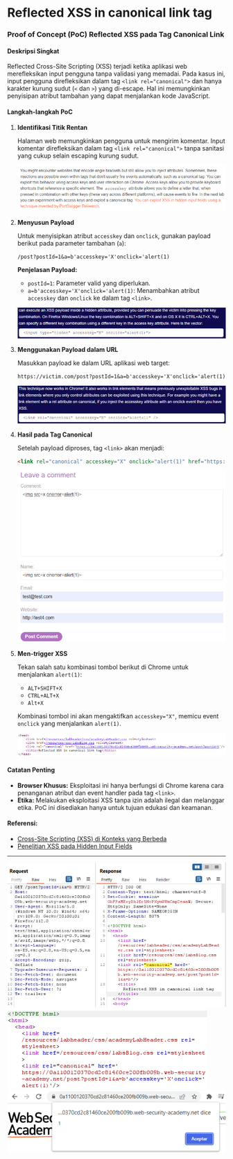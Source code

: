 
# Reflected XSS in canonical link tag

### **Proof of Concept (PoC) Reflected XSS pada Tag Canonical Link**

#### **Deskripsi Singkat**
Reflected Cross-Site Scripting (XSS) terjadi ketika aplikasi web merefleksikan input pengguna tanpa validasi yang memadai. Pada kasus ini, input pengguna direfleksikan dalam tag `<link rel="canonical">` dan hanya karakter kurung sudut (`<` dan `>`) yang di-escape. Hal ini memungkinkan penyisipan atribut tambahan yang dapat menjalankan kode JavaScript.

#### **Langkah-langkah PoC**

1. **Identifikasi Titik Rentan**
   
   Halaman web memungkinkan pengguna untuk mengirim komentar. Input komentar direfleksikan dalam tag `<link rel="canonical">` tanpa sanitasi yang cukup selain escaping kurung sudut.

   ![img](images/Reflected%20XSS%20in%20canonical%20link%20tag/1.png)

2. **Menyusun Payload**
   
   Untuk menyisipkan atribut `accesskey` dan `onclick`, gunakan payload berikut pada parameter tambahan (`a`):

   ```
   /post?postId=1&a=b'accesskey='X'onclick='alert(1)
   ```

   **Penjelasan Payload:**
   - `postId=1`: Parameter valid yang diperlukan.
   - `a=b'accesskey='X'onclick='alert(1)`: Menambahkan atribut `accesskey` dan `onclick` ke dalam tag `<link>`.

   ![img](images/Reflected%20XSS%20in%20canonical%20link%20tag/2.png)

3. **Menggunakan Payload dalam URL**
   
   Masukkan payload ke dalam URL aplikasi web target:

   ```
   https://victim.com/post?postId=1&a=b'accesskey='X'onclick='alert(1)
   ```

   ![img](images/Reflected%20XSS%20in%20canonical%20link%20tag/3.png)

4. **Hasil pada Tag Canonical**
   
   Setelah payload diproses, tag `<link>` akan menjadi:

   ```html
   <link rel="canonical" accesskey="X" onclick="alert(1)" href="https://example.com/post?postId=1&a=b'accesskey='X'onclick='alert(1)" />
   ```

   ![img](images/Reflected%20XSS%20in%20canonical%20link%20tag/4.png)

5. **Men-trigger XSS**
   
   Tekan salah satu kombinasi tombol berikut di Chrome untuk menjalankan `alert(1)`:
   
   - `ALT+SHIFT+X`
   - `CTRL+ALT+X`
   - `Alt+X`

   Kombinasi tombol ini akan mengaktifkan `accesskey="X"`, memicu event `onclick` yang menjalankan `alert(1)`.

   ![img](images/Reflected%20XSS%20in%20canonical%20link%20tag/5.png)

#### **Catatan Penting**
- **Browser Khusus:** Eksploitasi ini hanya berfungsi di Chrome karena cara penanganan atribut dan event handler pada tag `<link>`.
- **Etika:** Melakukan eksploitasi XSS tanpa izin adalah ilegal dan melanggar etika. PoC ini disediakan hanya untuk tujuan edukasi dan keamanan.

#### **Referensi:**
- [Cross-Site Scripting (XSS) di Konteks yang Berbeda](https://portswigger.net/web-security/cross-site-scripting/contexts)
- [Penelitian XSS pada Hidden Input Fields](https://portswigger.net/research/xss-in-hidden-input-fields)

---

![img](images/Reflected%20XSS%20in%20canonical%20link%20tag/6.png)
![img](images/Reflected%20XSS%20in%20canonical%20link%20tag/7.png)
![img](images/Reflected%20XSS%20in%20canonical%20link%20tag/8.png)
